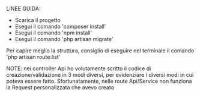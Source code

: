 
LINEE GUIDA:

- Scarica il progetto
- Esegui il comando 'composer install'
- Esegui il comando 'npm install'
- Esegui il comando 'php artisan migrate'

Per capire meglio la struttura, consiglio di eseguire nel terminale il comando 'php artisan route:list'

NOTE: nei controller Api ho volutamente scritto il codice di creazione/validazione in 3 modi diversi, per evidenziare i diversi modi in cui poteva essere fatto. Sfortunatamente, nelle route Api/Service non funziona la Request personalizzata che avevo creato